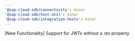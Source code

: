```yaml
---
'@sap-cloud-sdk/connectivity': minor
'@sap-cloud-sdk/test-util': minor
'@sap-cloud-sdk/integration-tests': minor
---
```


[New Functionality] Support for JWTs without a `JKU` property.
